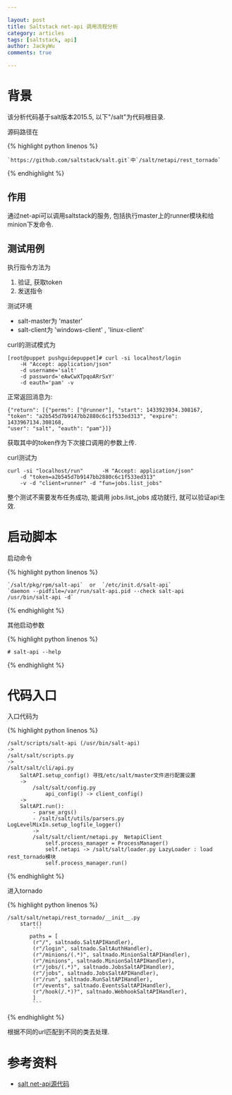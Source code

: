 ```yaml
---

layout: post   
title: Saltstack net-api 调用流程分析   
category: articles  
tags: [saltstack, api]  
author: JackyWu  
comments: true  

---
```


# 背景

该分析代码基于salt版本2015.5, 以下"/salt"为代码根目录.

源码路径在

{% highlight python linenos %}

    `https://github.com/saltstack/salt.git`中`/salt/netapi/rest_tornado` 

{% endhighlight %}

## 作用

通过net-api可以调用saltstack的服务, 包括执行master上的runner模块和给minion下发命令.

## 测试用例

执行指令方法为

1. 验证, 获取token
2. 发送指令

测试环境

- salt-master为 'master'
- salt-client为 'windows-client' , 'linux-client'

curl的测试模式为

```
[root@puppet pushguidepuppet]# curl -si localhost/login
    -H "Accept: application/json"
    -d username='salt'
    -d password='eAwCwXTpqoARrSxY'
    -d eauth='pam' -v
```

正常返回消息为:

```
{"return": [{"perms": ["@runner"], "start": 1433923934.308167,
"token": "a2b545d7b9147bb2880c6c1f533ed313", "expire": 1433967134.308168,
"user": "salt", "eauth": "pam"}]}
```

获取其中的token作为下次接口调用的参数上传.

curl测试为

```
curl -si "localhost/run"      -H "Accept: application/json"
    -d "token=a2b545d7b9147bb2880c6c1f533ed313"
    -v -d "client=runner" -d "fun=jobs.list_jobs"
```

整个测试不需要发布任务成功, 能调用 jobs.list_jobs 成功就行, 就可以验证api生效.

# 启动脚本

启动命令

{% highlight python linenos %}

    `/salt/pkg/rpm/salt-api`  or  `/etc/init.d/salt-api`
    `daemon --pidfile=/var/run/salt-api.pid --check salt-api /usr/bin/salt-api -d`
 
{% endhighlight %}

其他启动参数

{% highlight python linenos %}

    # salt-api --help

{% endhighlight %}
 

# 代码入口

入口代码为

{% highlight python linenos %}

    /salt/scripts/salt-api (/usr/bin/salt-api)
    ->
    /salt/salt/scripts.py
    -> 
    /salt/salt/cli/api.py
        SaltAPI.setup_config() 寻找/etc/salt/master文件进行配置设置
        ->
            /salt/salt/config.py
                api_config() -> client_config()
        ->
        SaltAPI.run():
            - parse_args()
            - /salt/salt/utils/parsers.py LogLevelMixIn.setup_logfile_logger()
            ->
            /salt/salt/client/netapi.py  NetapiClient
                self.process_manager = ProcessManager()
                self.netapi -> /salt/salt/loader.py LazyLoader : load rest_tornado模块
                self.process_manager.run()

{% endhighlight %} 

进入tornado

{% highlight python linenos %}

    /salt/salt/netapi/rest_tornado/__init__.py
        start()
            ```
           paths = [
            (r"/", saltnado.SaltAPIHandler),
            (r"/login", saltnado.SaltAuthHandler),
            (r"/minions/(.*)", saltnado.MinionSaltAPIHandler),
            (r"/minions", saltnado.MinionSaltAPIHandler),
            (r"/jobs/(.*)", saltnado.JobsSaltAPIHandler),
            (r"/jobs", saltnado.JobsSaltAPIHandler),
            (r"/run", saltnado.RunSaltAPIHandler),
            (r"/events", saltnado.EventsSaltAPIHandler),
            (r"/hook(/.*)?", saltnado.WebhookSaltAPIHandler),
            ] 
            ```
 
{% endhighlight %}

根据不同的url匹配到不同的类去处理.

# 参考资料

- [salt net-api源代码](https://github.com/saltstack/salt.git)
